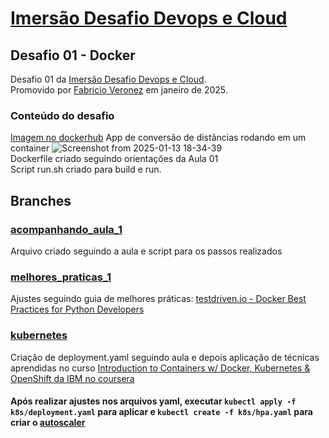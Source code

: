 # [Imersão Desafio Devops e Cloud](https://imersao.devopspro.com.br/)

## Desafio 01 - Docker
Desafio 01 da [Imersão Desafio Devops e Cloud](https://imersao.devopspro.com.br/). <br/>
Promovido por [Fabricio Veronez](https://www.youtube.com/@fabricioveronez) em janeiro de 2025.<br/>
### Conteúdo do desafio
[Imagem no dockerhub](https://hub.docker.com/repository/docker/mathsa/desafio-devops-2025-conversao-distancia)
App de conversão de distâncias rodando em um container ![Screenshot from 2025-01-13 18-34-39](https://github.com/user-attachments/assets/61b2e10d-c1f5-4a27-b33e-65b9f89ec590) <br/>
Dockerfile criado seguindo orientações da Aula 01 <br/>
Script run.sh criado para build e run. <br/>

## Branches<br/>
### [acompanhando_aula_1](https://github.com/Math-SA/desafio-devops-conversao-distancia/tree/acompanhando_aula_1) 
Arquivo criado seguindo a aula e script para os passos realizados<br/>
### [melhores_praticas_1](https://github.com/Math-SA/desafio-devops-conversao-distancia/tree/melhores_praticas_1)
Ajustes seguindo guia de melhores práticas: [testdriven.io - Docker Best Practices for Python Developers](https://testdriven.io/blog/docker-best-practices/)
### [kubernetes](https://github.com/Math-SA/desafio-devops-conversao-distancia/tree/kubernetes)
Criação de deployment.yaml seguindo aula e depois aplicação de técnicas aprendidas no curso [Introduction to Containers w/ Docker, Kubernetes & OpenShift da IBM no coursera](https://www.coursera.org/learn/ibm-containers-docker-kubernetes-openshift) <br/> 
#### Após realizar ajustes nos arquivos yaml, executar `kubectl apply -f k8s/deployment.yaml` para aplicar e `kubectl create -f k8s/hpa.yaml` para criar o [autoscaler](https://kubernetes.io/docs/tasks/run-application/horizontal-pod-autoscale)
